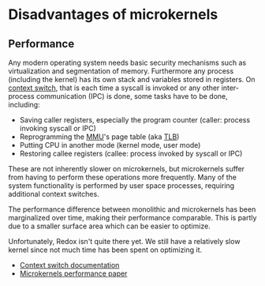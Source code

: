 Disadvantages of microkernels
=============================

Performance
-----------

Any modern operating system needs basic security mechanisms such as virtualization and segmentation of memory. Furthermore any process (including the kernel) has its own stack and variables stored in registers. On [context switch], that is each time a syscall is invoked or any other inter-process communication (IPC) is done, some tasks have to be done, including:

* Saving caller registers, especially the program counter (caller: process invoking syscall or IPC)
* Reprogramming the [MMU]'s page table (aka [TLB])
* Putting CPU in another mode (kernel mode, user mode)
* Restoring callee registers (callee: process invoked by syscall or IPC)

These are not inherently slower on microkernels, but microkernels suffer from having to perform these operations more frequently. Many of the system functionality is performed by user space processes, requiring additional context switches.

The performance difference between monolithic and microkernels has been marginalized over time, making their performance comparable. This is partly due to a smaller surface area which can be easier to optimize.

Unfortunately, Redox isn't quite there yet. We still have a relatively slow kernel since not much time has been spent on optimizing it.

- [Context switch documentation]
- [Microkernels performance paper]

[context switch]: https://en.wikipedia.org/wiki/Context_switch
[MMU]: https://en.wikipedia.org/wiki/Memory_management_unit
[TLB]: https://en.wikipedia.org/wiki/Translation_lookaside_buffer
[Microkernels performance paper]: https://os.inf.tu-dresden.de/pubs/sosp97/
[Context switch documentation]: https://wiki.osdev.org/Context_Switching
